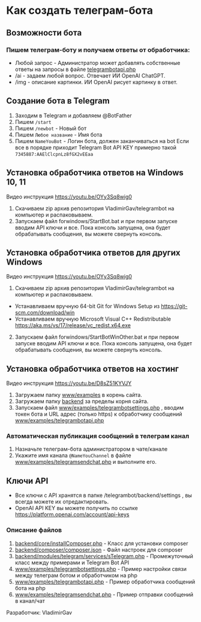 # Как создать телеграм-бота

## Возможности бота
### Пишем телеграм-боту и получаем ответы от обработчика:
- Любой запрос - Администратор может добавлять собственные ответы на запросы в файле [telegrambotapi.php](www/examples/telegrambotapi.php)
- /ai - задаем любой вопрос. Отвечает ИИ OpenAI ChatGPT.
- /img - описание картинки. ИИ OpenAI рисует картинку в ответ.

## Создание бота в Telegram
1. Заходим в Telegram и добавляем @BotFather
2. Пишем `/start`
3. Пишем `/newbot` - Новый бот
4. Пишем `Любое название` - Имя бота
5. Пишем `NameYouBot` - Логин бота, должен заканчиваться на bot
Если все в порядке приходит Telegram Bot API KEY примерно такой `7345887:AAElClcpnLz8fGX2vEEaa`

## Установка обработчика ответов на Windows 10, 11
Видео инструкция https://youtu.be/OYy3Sq8wig0
1. Скачиваем zip архив репозитория VladimirGav/telegrambot на компьютер и распаковываем.
2. Запускаем файл forwindows/StartBot.bat и при первом запуске вводим API ключи и все.
Пока консоль запущена, она будет обрабатывать сообщения, вы можете свернуть консоль.

## Установка обработчика ответов для других Windows
Видео инструкция https://youtu.be/OYy3Sq8wig0
1. Скачиваем zip архив репозитория VladimirGav/telegrambot на компьютер и распаковываем.
- Устанавливаем вручную 64-bit Git for Windows Setup из https://git-scm.com/download/win
- Устанавливаем вручную Microsoft Visual C++ Redistributable https://aka.ms/vs/17/release/vc_redist.x64.exe
2. Запускаем файл forwindows/StartBotWinOther.bat и при первом запуске вводим API ключи и все.
Пока консоль запущена, она будет обрабатывать сообщения, вы можете свернуть консоль.

## Установка обработчика ответов на хостинг
Видео инструкция https://youtu.be/D8sZ51KYVJY
1. Загружаем папку [www/examples](www/examples) в корень сайта.
2. Загружаем папку [backend](backend) за пределы корня сайта.
3. Запускаем файл  [www/examples/telegrambotsettings.php](www/examples/telegrambotsettings.php) , вводим токен бота и URL адрес (только https) к обработчику сообщений [www/examples/telegrambotapi.php](www/examples/telegrambotapi.php)

### Автоматическая публикация сообщений в телеграм канал
1. Назначьте телеграм-бота администратором в чате/канале
2. Укажите имя канала `@NameYouChannel` в файле [www/examples/telegramsendchat.php](www/examples/telegramsendchat.php) и выполните его.

## Ключи API
- Все ключи с API хранятся в папке /telegrambot/backend/settings , вы всегда можете их отредактировать.
- OpenAI API KEY вы можете получить по ссылке https://platform.openai.com/account/api-keys

### Описание файлов
1. [backend/core/installComposer.php](backend/core/installComposer.php) - Класс для установки composer
2. [backend/composer/composer.json](backend/composer/composer.json) - Файл настроек для composer
3. [backend/modules/telegram/services/sTelegram.php](backend/modules/telegram/services/sTelegram.php) - Промежуточный класс между примерами и Telegram Bot API
4. [www/examples/telegrambotsettings.php](www/examples/telegrambotsettings.php) - Пример настройки связи между телеграм ботом и обработчиком на php
5. [www/examples/telegrambotapi.php](www/examples/telegrambotapi.php) - Пример обработчика сообщений бота на php
6. [www/examples/telegramsendchat.php](www/examples/telegramsendchat.php) - Пример отправки сообщений в канал/чат

Разработчик: VladimirGav
